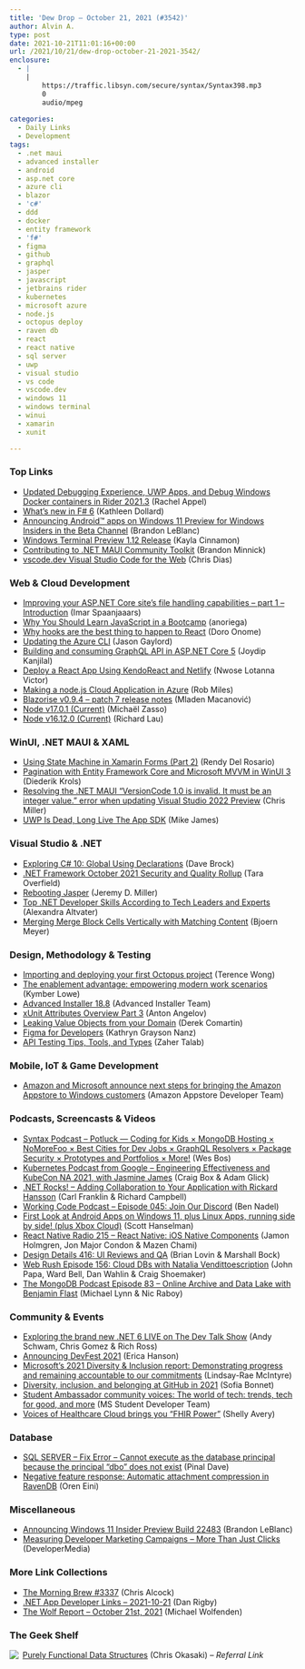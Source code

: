 ```yaml
---
title: 'Dew Drop – October 21, 2021 (#3542)'
author: Alvin A.
type: post
date: 2021-10-21T11:01:16+00:00
url: /2021/10/21/dew-drop-october-21-2021-3542/
enclosure:
  - |
    |
        https://traffic.libsyn.com/secure/syntax/Syntax398.mp3
        0
        audio/mpeg
        
categories:
  - Daily Links
  - Development
tags:
  - .net maui
  - advanced installer
  - android
  - asp.net core
  - azure cli
  - blazor
  - 'c#'
  - ddd
  - docker
  - entity framework
  - 'f#'
  - figma
  - github
  - graphql
  - jasper
  - javascript
  - jetbrains rider
  - kubernetes
  - microsoft azure
  - node.js
  - octopus deploy
  - raven db
  - react
  - react native
  - sql server
  - uwp
  - visual studio
  - vs code
  - vscode.dev
  - windows 11
  - windows terminal
  - winui
  - xamarin
  - xunit

---
```

### <a name="top"></a>Top Links

  * <a href="https://blog.jetbrains.com/dotnet/2021/10/20/debugging-experience-debug-uwp-apps-and-debug-windows-docker-containers-in-rider-2021-3/" target="_blank" rel="noopener">Updated Debugging Experience, UWP Apps, and Debug Windows Docker containers in Rider 2021.3</a> (Rachel Appel)
  * <a href="https://devblogs.microsoft.com/dotnet/whats-new-in-fsharp-6/?WT.mc_id=DOP-MVP-4025064" target="_blank" rel="noopener">What’s new in F# 6</a> (Kathleen Dollard)
  * <a href="https://blogs.windows.com/windows-insider/2021/10/20/announcing-android-apps-on-windows-11-preview-for-windows-insiders-in-the-beta-channel/?WT.mc_id=WD-MVP-4025064" target="_blank" rel="noopener">Announcing Android™ apps on Windows 11 Preview for Windows Insiders in the Beta Channel</a> (Brandon LeBlanc)
  * <a href="https://devblogs.microsoft.com/commandline/windows-terminal-preview-1-12-release/?WT.mc_id=DOP-MVP-4025064" target="_blank" rel="noopener">Windows Terminal Preview 1.12 Release</a> (Kayla Cinnamon)
  * <a href="https://devblogs.microsoft.com/dotnet/contributing-to-net-maui-community-toolkit/?WT.mc_id=DOP-MVP-4025064" target="_blank" rel="noopener">Contributing to .NET MAUI Community Toolkit</a> (Brandon Minnick)
  * <a href="https://code.visualstudio.com/blogs/2021/10/20/vscode-dev" target="_blank" rel="noopener">vscode.dev Visual Studio Code for the Web</a> (Chris Dias)



### <a name="web"></a>Web & Cloud Development

  * <a href="https://imar.spaanjaars.com/626/improving-your-aspnet-core-sites-file-handling-capabilities-part-1-introduction" target="_blank" rel="noopener">Improving your ASP.NET Core site&#8217;s file handling capabilities – part 1 – Introduction</a> (Imar Spaanjaaars)
  * <a href="https://bootcamp.cvn.columbia.edu/blog/learn-javascript-in-bootcamp/" target="_blank" rel="noopener">Why You Should Learn JavaScript in a Bootcamp</a> (anoriega)
  * <a href="https://stackoverflow.blog/2021/10/20/why-hooks-are-the-best-thing-to-happen-to-react/" target="_blank" rel="noopener">Why hooks are the best thing to happen to React</a> (Doro Onome)
  * <a href="https://www.jasongaylord.com/blog/2021/10/21/update-azure-cli" target="_blank" rel="noopener">Updating the Azure CLI</a> (Jason Gaylord)
  * <a href="https://www.red-gate.com/simple-talk/development/dotnet-development/building-and-consuming-graphql-api-in-asp-net-core-5/" target="_blank" rel="noopener">Building and consuming GraphQL API in ASP.NET Core 5</a> (Joydip Kanjilal)
  * <a href="https://www.telerik.com/blogs/deploy-react-app-using-kendoreact-netlify" target="_blank" rel="noopener">Deploy a React App Using KendoReact and Netlify</a> (Nwose Lotanna Victor)
  * <a href="https://www.robmiles.com/journal/2021/10/20/making-an-nodejs-cloud-app-in-azure" target="_blank" rel="noopener">Making a node.js Cloud Application in Azure</a> (Rob Miles)
  * <a href="https://blazorise.com/news/release-notes/094-7/" target="_blank" rel="noopener">Blazorise v0.9.4 &#8211; patch 7 release notes</a> (Mladen Macanović)
  * <a href="https://nodejs.org/en/blog/release/v17.0.1" target="_blank" rel="noopener">Node v17.0.1 (Current)</a> (Michaël Zasso)
  * <a href="https://nodejs.org/en/blog/release/v16.12.0" target="_blank" rel="noopener">Node v16.12.0 (Current)</a> (Richard Lau)



### <a name="silverlight"></a>WinUI, .NET MAUI & XAML

  * <a href="https://www.xamboy.com/2021/10/20/using-state-machine-in-xamarin-forms-part-2/" target="_blank" rel="noopener">Using State Machine in Xamarin Forms (Part 2)</a> (Rendy Del Rosario)
  * <a href="https://xamlbrewer.wordpress.com/2021/10/20/pagination-with-entity-framework-core-and-microsoft-mvvm-in-winui-3/" target="_blank" rel="noopener">Pagination with Entity Framework Core and Microsoft MVVM in WinUI 3</a> (Diederik Krols)
  * <a href="https://rajapet.com/2021/10/20/resolving-the-net-maui-versioncode-1-0-is-invalid-it-must-be-an-integer-value-error-when-updating-visual-studio-2022-preview/" target="_blank" rel="noopener">Resolving the .NET MAUI “VersionCode 1.0 is invalid. It must be an integer value.” error when updating Visual Studio 2022 Preview</a> (Chris Miller)
  * <a href="http://www.i-programmer.info/news/177-windows-8/14954-uwp-is-dead-long-live-the-app-sdk.html" target="_blank" rel="noopener">UWP Is Dead, Long Live The App SDK</a> (Mike James)



### <a name="dotnet"></a>Visual Studio & .NET

  * <a href="https://www.daveabrock.com/2021/10/21/csharp-10-global-usings/" target="_blank" rel="noopener">Exploring C# 10: Global Using Declarations</a> (Dave Brock)
  * <a href="https://devblogs.microsoft.com/dotnet/net-framework-october-2021-security-and-quality-rollup/?WT.mc_id=DOP-MVP-4025064" target="_blank" rel="noopener">.NET Framework October 2021 Security and Quality Rollup</a> (Tara Overfield)
  * <a href="https://jeremydmiller.com/2021/10/20/rebooting-jasper/" target="_blank" rel="noopener">Rebooting Jasper</a> (Jeremy D. Miller)
  * <a href="https://stackify.com/net-developer-skills/" target="_blank" rel="noopener">Top .NET Developer Skills According to Tech Leaders and Experts</a> (Alexandra Altvater)
  * <a href="https://www.textcontrol.com/blog/2021/10/20/vertically-merge-table-cells-of-merge-blocks-for-matching-content/" target="_blank" rel="noopener">Merging Merge Block Cells Vertically with Matching Content</a> (Bjoern Meyer)



### <a name="design"></a>Design, Methodology & Testing

  * <a href="http://feedproxy.google.com/~r/OctopusDeploy/~3/lPS7N7YefSw/importing-deploying-your-first-octopus-project" target="_blank" rel="noopener">Importing and deploying your first Octopus project</a> (Terence Wong)
  * <a href="https://blogs.partner.microsoft.com/mpn/the-enablement-advantage-empowering-modern-work-scenarios/" target="_blank" rel="noopener">The enablement advantage: empowering modern work scenarios</a> (Kymber Lowe)
  * <a href="https://www.advancedinstaller.com/release-18.8.html" target="_blank" rel="noopener">Advanced Installer 18.8</a> (Advanced Installer Team)
  * <a href="https://www.automatetheplanet.com/xunit-attributes-part3-video/?utm_source=rss&utm_medium=rss&utm_campaign=xunit-attributes-part3-video" target="_blank" rel="noopener">xUnit Attributes Overview Part 3</a> (Anton Angelov)
  * <a href="https://codeopinion.com/leaking-value-objects-from-your-domain/" target="_blank" rel="noopener">Leaking Value Objects from your Domain</a> (Derek Comartin)
  * <a href="https://www.telerik.com/blogs/figma-developers" target="_blank" rel="noopener">Figma for Developers</a> (Kathryn Grayson Nanz)
  * <a href="https://www.developer.com/web-services/api-testing-tools-tips/" target="_blank" rel="noopener">API Testing Tips, Tools, and Types</a> (Zaher Talab)



### <a name="mobile"></a>Mobile, IoT & Game Development

  * <a href="https://developer.amazon.com/blogs/appstore/post/fe7771ac-f2df-42be-ac51-eb7fe0df1b5b/amazon-and-microsoft-announce-next-steps-for-bringing-the-amazon-appstore-to-windows-customers" target="_blank" rel="noopener">Amazon and Microsoft announce next steps for bringing the Amazon Appstore to Windows customers</a> (Amazon Appstore Developer Team)



### <a name="podcasts"></a>Podcasts, Screencasts & Videos

  * <a href="https://traffic.libsyn.com/secure/syntax/Syntax398.mp3" target="_blank" rel="noopener">Syntax Podcast &#8211; Potluck — Coding for Kids × MongoDB Hosting × NoMoreFoo × Best Cities for Dev Jobs × GraphQL Resolvers × Package Security × Prototypes and Portfolios × More!</a> (Wes Bos)
  * <a href="https://kubernetespodcast.com/episode/165-engineering-effectiveness-and-kubecon/" target="_blank" rel="noopener">Kubernetes Podcast from Google &#8211; Engineering Effectiveness and KubeCon NA 2021, with Jasmine James</a> (Craig Box & Adam Glick)
  * <a href="http://www.dotnetrocks.com/default.aspx?ShowNum=1762" target="_blank" rel="noopener">.NET Rocks! &#8211; Adding Collaboration to Your Application with Rickard Hansson</a> (Carl Franklin & Richard Campbell)
  * <a href="https://www.bennadel.com/blog/4134-working-code-podcast-episode-045-join-our-discord.htm" target="_blank" rel="noopener">Working Code Podcast &#8211; Episode 045: Join Our Discord</a> (Ben Nadel)
  * <a href="http://www.youtube.com/watch?v=FN6zON_zKd8" target="_blank" rel="noopener">First Look at Android Apps on Windows 11, plus Linux Apps, running side by side! (plus Xbox Cloud)</a> (Scott Hanselman)
  * <a href="https://www.reactnativeradio.com/" target="_blank" rel="noopener">React Native Radio 215 &#8211; React Native: iOS Native Components</a> (Jamon Holmgren, Jon Major Condon & Mazen Chami)
  * <a href="https://designdetails.fm/" target="_blank" rel="noopener">Design Details 416: UI Reviews and QA</a> (Brian Lovin & Marshall Bock)
  * <a href="https://www.webrush.io/episodes/episode-156-cloud-dbs-with-natalia-vendittoescription" target="_blank" rel="noopener">Web Rush Episode 156: Cloud DBs with Natalia Vendittoescription</a> (John Papa, Ward Bell, Dan Wahlin & Craig Shoemaker)
  * <a href="https://mongodb.libsyn.com/ep-83-online-archive-and-data-lake-with-benjamin-flast" target="_blank" rel="noopener">The MongoDB Podcast Episode 83 &#8211; Online Archive and Data Lake with Benjamin Flast</a> (Michael Lynn & Nic Raboy)



### <a name="events"></a>Community & Events

  * <a href="https://www.meetup.com/The-Dev-Talk-Show/events/281555948/" target="_blank" rel="noopener">Exploring the brand new .NET 6 LIVE on The Dev Talk Show</a> (Andy Schwam, Chris Gomez & Rich Ross)
  * <a href="http://feedproxy.google.com/~r/GDBcode/~3/pcKB09gX9aU/announcing-devfest-2021.html" target="_blank" rel="noopener">Announcing DevFest 2021</a> (Erica Hanson)
  * <a href="https://blogs.microsoft.com/blog/2021/10/20/microsofts-2021-diversity-inclusion-report-demonstrating-progress-and-remaining-accountable-to-our-commitments/" target="_blank" rel="noopener">Microsoft’s 2021 Diversity & Inclusion report: Demonstrating progress and remaining accountable to our commitments</a> (Lindsay-Rae McIntyre)
  * <a href="https://github.blog/2021-10-20-diversity-inclusion-belonging-github-2021/" target="_blank" rel="noopener">Diversity, inclusion, and belonging at GitHub in 2021</a> (Sofia Bonnet)
  * <a href="https://techcommunity.microsoft.com/t5/student-developer-blog/student-ambassador-community-voices-the-world-of-tech-trends/ba-p/2862509?WT.mc_id=DOP-MVP-4025064" target="_blank" rel="noopener">Student Ambassador community voices: The world of tech: trends, tech for good, and more</a> (MS Student Developer Team)
  * <a href="https://techcommunity.microsoft.com/t5/healthcare-and-life-sciences/voices-of-healthcare-cloud-brings-you-fhir-power/ba-p/2866970?WT.mc_id=DOP-MVP-4025064" target="_blank" rel="noopener">Voices of Healthcare Cloud brings you “FHIR Power”</a> (Shelly Avery)



### <a name="sql"></a>Database

  * <a href="https://blog.sqlauthority.com/2021/10/21/sql-server-fix-error-cannot-execute-as-the-database-principal-because-the-principal-dbo-does-not-exist/?utm_source=rss&utm_medium=rss&utm_campaign=sql-server-fix-error-cannot-execute-as-the-database-principal-because-the-principal-dbo-does-not-exist" target="_blank" rel="noopener">SQL SERVER – Fix Error – Cannot execute as the database principal because the principal “dbo” does not exist</a> (Pinal Dave)
  * <a href="http://feedproxy.google.com/~r/AyendeRahien/~3/lKPeU7PQHlU/negative-feature-response-automatic-attachment-compression-in-ravendb" target="_blank" rel="noopener">Negative feature response: Automatic attachment compression in RavenDB</a> (Oren Eini)



### <a name="misc"></a>Miscellaneous

  * <a href="https://blogs.windows.com/windows-insider/2021/10/20/announcing-windows-11-insider-preview-build-22483/?WT.mc_id=WD-MVP-4025064" target="_blank" rel="noopener">Announcing Windows 11 Insider Preview Build 22483</a> (Brandon LeBlanc)
  * <a href="https://developermedia.com/measuring-developer-marketing-campaigns/" target="_blank" rel="noopener">Measuring Developer Marketing Campaigns – More Than Just Clicks</a> (DeveloperMedia)



### <a name="links"></a>More Link Collections

  * <a href="http://feedproxy.google.com/~r/ReflectivePerspective/~3/84AHvi2bAg0/" target="_blank" rel="noopener">The Morning Brew #3337</a> (Chris Alcock)
  * <a href="https://links.danrigby.com/2021/10/app-developer-links-2021-10-21/" target="_blank" rel="noopener">.NET App Developer Links &#8211; 2021-10-21</a> (Dan Rigby)
  * <a href="https://michael-wolfenden.github.io/2021/10/21/october-21st-2021/" target="_blank" rel="noopener">The Wolf Report &#8211; October 21st, 2021</a> (Michael Wolfenden)



### <a name="shelf"></a>The Geek Shelf

<a href="https://www.amazon.com/dp/0521663504/?tag=amavin-20" target="_blank" rel="noopener"><img decoding="async" align="left" style="border: 0px currentcolor; border-image: none; float: left; display: inline; background-image: none;" src="https://m.media-amazon.com/images/I/41PfifbZkFL._SS135_.jpg" border="0" /></a>&nbsp;<a href="https://www.amazon.com/dp/0521663504/?tag=amavin-20" target="_blank" rel="noopener">Purely Functional Data Structures</a> (Chris Okasaki) _&#8211; Referral Link_
